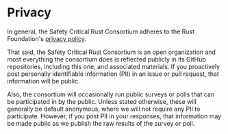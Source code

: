 # Privacy

In general, the Safety Critical Rust Consortium adheres to the Rust Foundation's [privacy 
policy](https://rustfoundation.org/policy/privacy-policy/). 

That said, the Safety Critical Rust Consortium is an open organization and most everything the consortium does is reflected publicly in its GitHub repositories, including this one, and associated materials. If you proactively post personally identifiable information (PII) in an issue or pull request, that information will be public. 

Also, the consortium will occasionally run public surveys or polls that can be participated in by the public. Unless stated otherwise, these will generally be default anonymous, where we will not require any PII to participate. However, if you post PII in your responses, that information may be made public as we publish the raw results of the survey or poll. 
